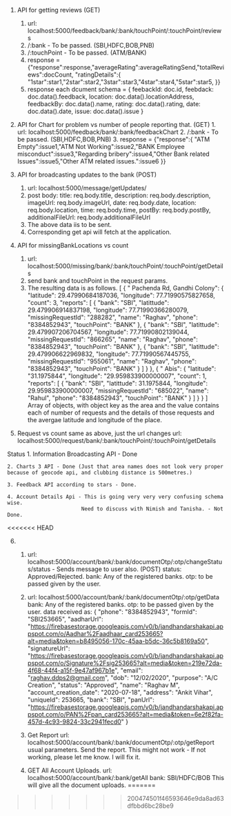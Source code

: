 1. API for getting reviews (GET)
    1. url: localhost:5000/feedback/bank/:bank/touchPoint/:touchPoint/reviews
    2. /:bank - To be passed. (SBI,HDFC,BOB,PNB)
    3. /:touchPoint - To be passed. (ATM/BANK)
    4. response = {"response":response,"averageRating":averageRatingSend,"totalReviews":docCount, "ratingDetails":{
            "1star":star1,"2star":star2,"3star":star3,"4star":star4,"5star":star5,
        }}
    5. response each dcument schema = {
                            feebackId: doc.id,
                            feebdack: doc.data().feedback,
                            location: doc.data().locationAddress,
                            feedbackBy: doc.data().name,
                            rating: doc.data().rating,
                            date: doc.data().date,
                            issue: doc.data().issue
                        }

2. API for Chart for problem vs number of people reporting that. (GET)
        1. url: localhost:5000/feedback/bank/:bank/feedbackChart
    2. /:bank - To be passed. (SBI,HDFC,BOB,PNB)
    3. response = {"response":{
        "ATM Empty":issue1,"ATM Not Working":issue2,"BANK Employee misconduct":issue3,"Regarding bribery":issue4,"Other Bank related Issues":issue5,"Other ATM related issues.":issue6
    }}

3. API for broadcasting updates to the bank (POST)
    1. url: localhost:5000/message/getUpdates/
    2. post body: title: req.body.title,
            description: req.body.description,
            imageUrl: req.body.imageUrl,
            date: req.body.date,
            location: req.body.location,
            time: req.body.time,
            postBy: req.body.postBy,
            additionalFileUrl: req.body.additionalFileUrl
    3. The above data iis to be sent.
    4. Corresponding get api will fetch at the application.

4. API for missingBankLocations vs count
    1. url: localhost:5000/missing/bank/:bank/touchPoint/:touchPoint/getDetails
    2. send bank and touchPoint in the request params.
    3. The resulting data is as follows.
                [
            {
                " Pachenda Rd, Gandhi Colony": {
                    "latitude": 29.47990684187036,
                    "longitude": 77.71990575827658,
                    "count": 3,
                    "reports": [
                        {
                            "bank": "SBI",
                            "latittude": 29.479906914837198,
                            "longitude": 77.71990366280079,
                            "missingRequestId": "288282",
                            "name": "Raghav",
                            "phone": "8384852943",
                            "touchPoint": "BANK"
                        },
                        {
                            "bank": "SBI",
                            "latittude": 29.479907206704567,
                            "longitude": 77.71990802139044,
                            "missingRequestId": "866265",
                            "name": "Raghav",
                            "phone": "8384852943",
                            "touchPoint": "BANK"
                        },
                        {
                            "bank": "SBI",
                            "latittude": 29.479906622969832,
                            "longitude": 77.71990567445755,
                            "missingRequestId": "955061",
                            "name": "Raghav",
                            "phone": "8384852943",
                            "touchPoint": "BANK"
                        }
                    ]
                }
            },
            {
                " Abis": {
                    "latitude": "31.1975844",
                    "longitude": "29.959833900000007",
                    "count": 1,
                    "reports": [
                        {
                            "bank": "SBI",
                            "latittude": 31.1975844,
                            "longitude": 29.959833900000007,
                            "missingRequestId": "685022",
                            "name": "Rahul",
                            "phone": "8384852943",
                            "touchPoint": "BANK"
                        }
                    ]
                }
            }
        ]
    Array of objects, with object key as the area and the value contains each of number of requests and the details of those requests and the avergae latitude and longitude of the place.
    
5. Request vs count same as above, just the url changes
    url: localhost:5000/request/bank/:bank/touchPoint/:touchPoint/getDetails

Status
    1. Information Broadcasting API - Done
    
    2. Charts 3 API - Done (Just that area names does not look very proper because of geocode api, and clubbing distance is 500metres.)
    
    3. Feedback API according to stars - Done.
    
    4. Account Details Api - This is going very very very confusing schema wise. 
                            Need to discuss with Nimish and Tanisha. - Not Done.
<<<<<<< HEAD

6. 
    1. url: localhost:5000/account/bank/:bank/documentOtp/:otp/changeStatus/status - Sends message to user also. (POST)
            status: Approved/Rejected.
            bank: Any of the registered banks.
            otp: to be passed given by the user.
    2. url: localhost:5000/account/bank/:bank/documentOtp/:otp/getData
            bank: Any of the registered banks.
            otp: to be passed given by the user.
            data received as: 
            {
    "phone": "8384852943",
    "formId": "SBI253665",
    "aadharUrl": "https://firebasestorage.googleapis.com/v0/b/jandhandarshakapi.appspot.com/o/Aadhar%2Faadhaar_card253665?alt=media&token=b8495056-170c-45aa-b5dc-36c5b8169a50",
    "signatureUrl": "https://firebasestorage.googleapis.com/v0/b/jandhandarshakapi.appspot.com/o/Signature%2Fsig253665?alt=media&token=219e72da-4f68-44f4-a15f-9e47af967b1e",
    "email": "raghav.ddps2@gmail.com",
    "dob": "12/02/2020",
    "purpose": "A/C Creation",
    "status": "Approved",
    "name": "Raghav M",
    "account_creation_date": "2020-07-18",
    "address": "Ankit Vihar",
    "uniqueId": 253665,
    "bank": "SBI",
    "panUrl": "https://firebasestorage.googleapis.com/v0/b/jandhandarshakapi.appspot.com/o/PAN%2Fpan_card253665?alt=media&token=6e2f82fa-457d-4c93-9824-33c2941fecd0"
}
    3. Get Report
        url: localhost:5000/account/bank/:bank/documentOtp/:otp/getReport
        usual parameters. Send the report.
        This might not work - If not working, please let me know. I will fix it.
    
    4. GET All Account Uploads.
        url: localhost:5000/account/bank/:bank/getAll
        bank: SBI/HDFC/BOB
        This will give all the document uploads.
=======
>>>>>>> 200474501f46593646e9da8ad63dfbbd6bc28be9
